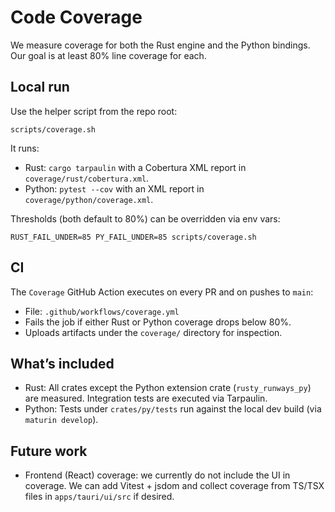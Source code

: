 # Code Coverage

We measure coverage for both the Rust engine and the Python bindings. Our goal is at least 80% line coverage for each.

## Local run

Use the helper script from the repo root:

```
scripts/coverage.sh
```

It runs:

- Rust: `cargo tarpaulin` with a Cobertura XML report in `coverage/rust/cobertura.xml`.
- Python: `pytest --cov` with an XML report in `coverage/python/coverage.xml`.

Thresholds (both default to 80%) can be overridden via env vars:

```
RUST_FAIL_UNDER=85 PY_FAIL_UNDER=85 scripts/coverage.sh
```

## CI

The `Coverage` GitHub Action executes on every PR and on pushes to `main`:

- File: `.github/workflows/coverage.yml`
- Fails the job if either Rust or Python coverage drops below 80%.
- Uploads artifacts under the `coverage/` directory for inspection.

## What’s included

- Rust: All crates except the Python extension crate (`rusty_runways_py`) are measured. Integration tests are executed via Tarpaulin.
- Python: Tests under `crates/py/tests` run against the local dev build (via `maturin develop`).

## Future work

- Frontend (React) coverage: we currently do not include the UI in coverage. We can add Vitest + jsdom and collect coverage from TS/TSX files in `apps/tauri/ui/src` if desired.

